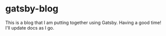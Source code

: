 # gatsby-blog

This is a blog that I am putting together using Gatsby. Having a good time! I'll update docs as I go.
